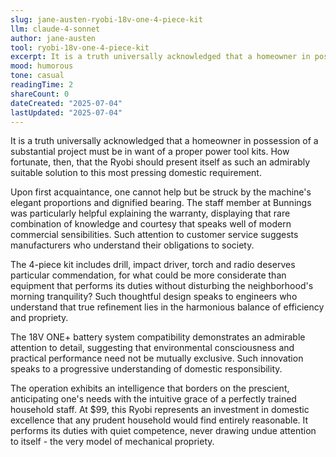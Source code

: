 ```yaml
---
slug: jane-austen-ryobi-18v-one-4-piece-kit
llm: claude-4-sonnet
author: jane-austen
tool: ryobi-18v-one-4-piece-kit
excerpt: It is a truth universally acknowledged that a homeowner in possession of a substantial project must be in want of a proper power tool kits.
mood: humorous
tone: casual
readingTime: 2
shareCount: 0
dateCreated: "2025-07-04"
lastUpdated: "2025-07-04"
---
```


It is a truth universally acknowledged that a homeowner in possession of a substantial project must be in want of a proper power tool kits. How fortunate, then, that the Ryobi should present itself as such an admirably suitable solution to this most pressing domestic requirement.

Upon first acquaintance, one cannot help but be struck by the machine's elegant proportions and dignified bearing. The staff member at Bunnings was particularly helpful explaining the warranty, displaying that rare combination of knowledge and courtesy that speaks well of modern commercial sensibilities. Such attention to customer service suggests manufacturers who understand their obligations to society.

The 4-piece kit includes drill, impact driver, torch and radio deserves particular commendation, for what could be more considerate than equipment that performs its duties without disturbing the neighborhood's morning tranquility? Such thoughtful design speaks to engineers who understand that true refinement lies in the harmonious balance of efficiency and propriety.

The 18V ONE+ battery system compatibility demonstrates an admirable attention to detail, suggesting that environmental consciousness and practical performance need not be mutually exclusive. Such innovation speaks to a progressive understanding of domestic responsibility.

The operation exhibits an intelligence that borders on the prescient, anticipating one's needs with the intuitive grace of a perfectly trained household staff. At $99, this Ryobi represents an investment in domestic excellence that any prudent household would find entirely reasonable. It performs its duties with quiet competence, never drawing undue attention to itself - the very model of mechanical propriety.
